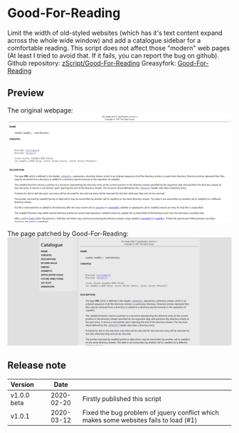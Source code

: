 # Good-For-Reading

Limit the width of old-styled websites (which has it's text content expand across the whole wide window) and add a catalogue sidebar for a comfortable reading. This script does not affect those "modern" web pages (At least I tried to avoid that. If it fails, you can report the bug on github).
Github repository: [zScript/Good-For-Reading](https://github.com/li-zyang/zScripts/tree/master/Good-For-Reading)
Greasyfork: [Good-For-Reading](https://greasyfork.org/en/scripts/396654-good-for-reading)

## Preview
The original webpage: 
![screenshot-original](https://github.com/li-zyang/zScripts/raw/master/Good-For-Reading/Screenshot-original.png)

The page patched by Good-For-Reading:
![screenshot-patched](https://github.com/li-zyang/zScripts/raw/master/Good-For-Reading/Screenshot-patched.png)

## Release note
|Version     |Date       |                                    |
|:-----------|:---------:|:-----------------------------------|
|v1.0.0 beta |2020-02-20 |Firstly published this script       |
|v1.0.1      |2020-03-12 |Fixed the bug problem of jquery conflict which makes some websites fails to load (#1)|